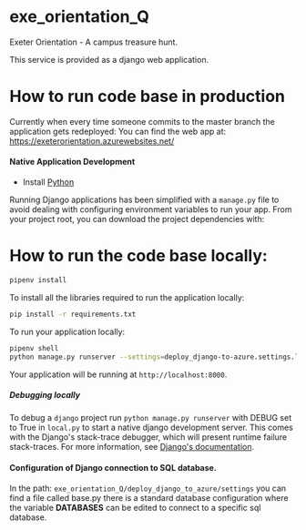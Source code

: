 # exe_orientation_Q
Exeter Orientation - A campus treasure hunt.

This service is provided as a django web application.

# How to run code base in production
Currently when every time someone commits to the master branch the application gets redeployed:
You can find the web app at: https://exeterorientation.azurewebsites.net/


#### Native Application Development

* Install [Python](https://www.python.org/downloads/)

Running Django applications has been simplified with a `manage.py` file to avoid dealing with configuring environment variables to run your app. From your project root, you can download the project dependencies with:

# How to run the code base locally:
```bash
pipenv install
```
To install all the libraries required to run the application locally:
```bash
pip install -r requirements.txt
```
To run your application locally:

```bash
pipenv shell
python manage.py runserver --settings=deploy_django-to-azure.settings.local
```

Your application will be running at `http://localhost:8000`.  

##### Debugging locally
To debug a `django` project run `python manage.py runserver` with DEBUG set to True in `local.py` to start a native django development server. This comes with the Django's stack-trace debugger, which will present runtime failure stack-traces. For more information, see [Django's documentation](https://docs.djangoproject.com/en/2.0/ref/settings/).

#### Configuration of Django connection to SQL database.
In the path: `exe_orientation_Q/deploy_django_to_azure/settings` you can find a file called base.py there is a standard database configuration where the variable <b> DATABASES</b> can be edited to connect to a specific sql database.
